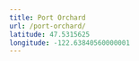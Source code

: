 ```yaml
---
title: Port Orchard
url: /port-orchard/
latitude: 47.5315625
longitude: -122.63840560000001
---
```


